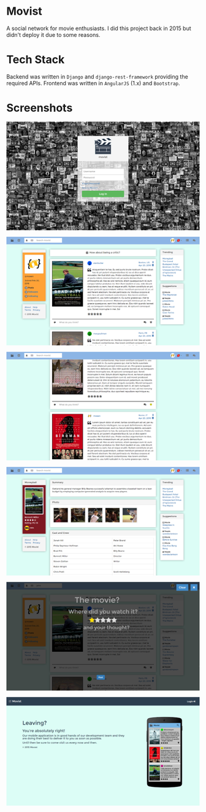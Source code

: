# Movist
A social network for movie enthusiasts. I did this project back in 2015 but didn't deploy it due to some reasons.

# Tech Stack
Backend was written in `Django` and `django-rest-framework` providing the required APIs. Frontend was written in `AngularJS` (1.x) and `Bootstrap`.

# Screenshots
<div>
    <p align="center">
	    <img src="img/1.png" alt="Movist screenshot 1"/>
    </p>
    <p align="center">
        <img src="img/2.1.png" alt="Movist screenshot 2.1"/>
    </p>
    <p align="center">
        <img src="img/2.2.png" alt="Movist screenshot 2.2"/>
    </p>
    <p align="center">
        <img src="img/3.png" alt="Movist screenshot 3"/>
    </p>
    <p align="center">
        <img src="img/4.png" alt="Movist screenshot 4"/>
    </p>
    <p align="center">
        <img src="img/5.png" alt="Movist screenshot 5"/>
    </p>
</div>

